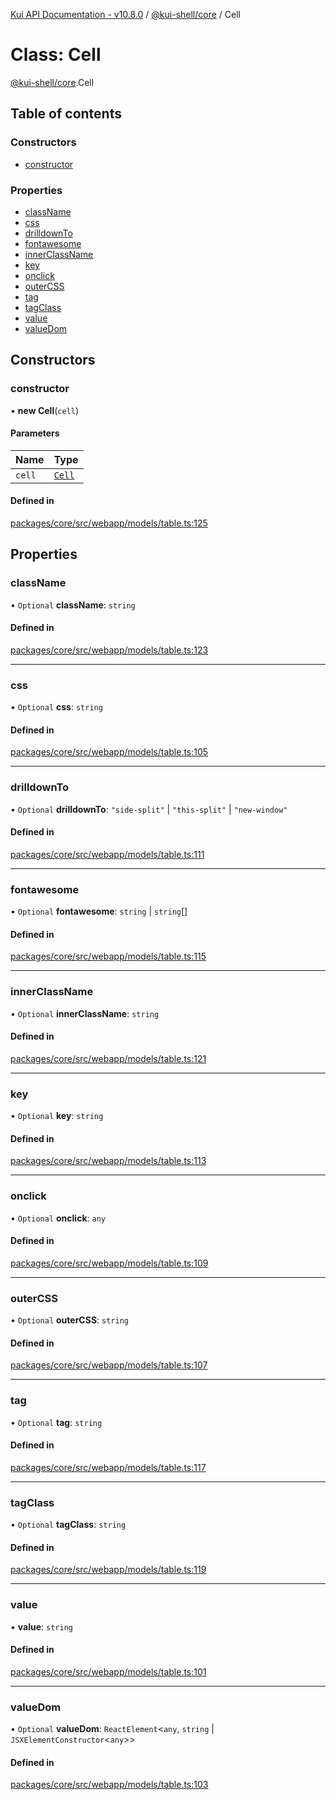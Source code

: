 [Kui API Documentation - v10.8.0](../README.md) / [@kui-shell/core](../modules/kui_shell_core.md) / Cell

# Class: Cell

[@kui-shell/core](../modules/kui_shell_core.md).Cell

## Table of contents

### Constructors

- [constructor](kui_shell_core.Cell.md#constructor)

### Properties

- [className](kui_shell_core.Cell.md#classname)
- [css](kui_shell_core.Cell.md#css)
- [drilldownTo](kui_shell_core.Cell.md#drilldownto)
- [fontawesome](kui_shell_core.Cell.md#fontawesome)
- [innerClassName](kui_shell_core.Cell.md#innerclassname)
- [key](kui_shell_core.Cell.md#key)
- [onclick](kui_shell_core.Cell.md#onclick)
- [outerCSS](kui_shell_core.Cell.md#outercss)
- [tag](kui_shell_core.Cell.md#tag)
- [tagClass](kui_shell_core.Cell.md#tagclass)
- [value](kui_shell_core.Cell.md#value)
- [valueDom](kui_shell_core.Cell.md#valuedom)

## Constructors

### constructor

• **new Cell**(`cell`)

#### Parameters

| Name   | Type                             |
| :----- | :------------------------------- |
| `cell` | [`Cell`](kui_shell_core.Cell.md) |

#### Defined in

[packages/core/src/webapp/models/table.ts:125](https://github.com/kubernetes-sigs/kui/blob/kui/packages/core/src/webapp/models/table.ts#L125)

## Properties

### className

• `Optional` **className**: `string`

#### Defined in

[packages/core/src/webapp/models/table.ts:123](https://github.com/kubernetes-sigs/kui/blob/kui/packages/core/src/webapp/models/table.ts#L123)

---

### css

• `Optional` **css**: `string`

#### Defined in

[packages/core/src/webapp/models/table.ts:105](https://github.com/kubernetes-sigs/kui/blob/kui/packages/core/src/webapp/models/table.ts#L105)

---

### drilldownTo

• `Optional` **drilldownTo**: `"side-split"` \| `"this-split"` \| `"new-window"`

#### Defined in

[packages/core/src/webapp/models/table.ts:111](https://github.com/kubernetes-sigs/kui/blob/kui/packages/core/src/webapp/models/table.ts#L111)

---

### fontawesome

• `Optional` **fontawesome**: `string` \| `string`[]

#### Defined in

[packages/core/src/webapp/models/table.ts:115](https://github.com/kubernetes-sigs/kui/blob/kui/packages/core/src/webapp/models/table.ts#L115)

---

### innerClassName

• `Optional` **innerClassName**: `string`

#### Defined in

[packages/core/src/webapp/models/table.ts:121](https://github.com/kubernetes-sigs/kui/blob/kui/packages/core/src/webapp/models/table.ts#L121)

---

### key

• `Optional` **key**: `string`

#### Defined in

[packages/core/src/webapp/models/table.ts:113](https://github.com/kubernetes-sigs/kui/blob/kui/packages/core/src/webapp/models/table.ts#L113)

---

### onclick

• `Optional` **onclick**: `any`

#### Defined in

[packages/core/src/webapp/models/table.ts:109](https://github.com/kubernetes-sigs/kui/blob/kui/packages/core/src/webapp/models/table.ts#L109)

---

### outerCSS

• `Optional` **outerCSS**: `string`

#### Defined in

[packages/core/src/webapp/models/table.ts:107](https://github.com/kubernetes-sigs/kui/blob/kui/packages/core/src/webapp/models/table.ts#L107)

---

### tag

• `Optional` **tag**: `string`

#### Defined in

[packages/core/src/webapp/models/table.ts:117](https://github.com/kubernetes-sigs/kui/blob/kui/packages/core/src/webapp/models/table.ts#L117)

---

### tagClass

• `Optional` **tagClass**: `string`

#### Defined in

[packages/core/src/webapp/models/table.ts:119](https://github.com/kubernetes-sigs/kui/blob/kui/packages/core/src/webapp/models/table.ts#L119)

---

### value

• **value**: `string`

#### Defined in

[packages/core/src/webapp/models/table.ts:101](https://github.com/kubernetes-sigs/kui/blob/kui/packages/core/src/webapp/models/table.ts#L101)

---

### valueDom

• `Optional` **valueDom**: `ReactElement`<`any`, `string` \| `JSXElementConstructor`<`any`\>\>

#### Defined in

[packages/core/src/webapp/models/table.ts:103](https://github.com/kubernetes-sigs/kui/blob/kui/packages/core/src/webapp/models/table.ts#L103)
